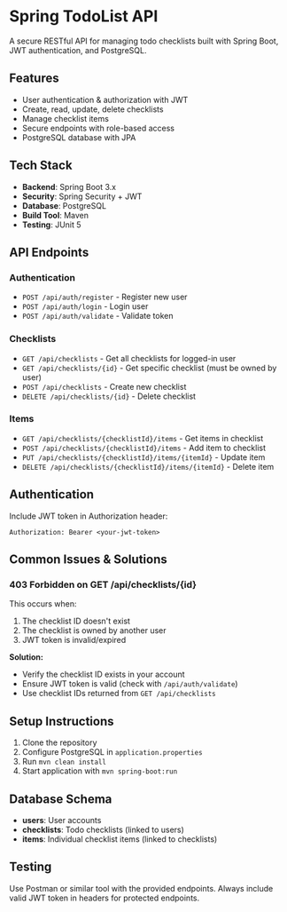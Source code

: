 # Spring TodoList API

A secure RESTful API for managing todo checklists built with Spring Boot, JWT authentication, and PostgreSQL.

## Features
- User authentication & authorization with JWT
- Create, read, update, delete checklists
- Manage checklist items
- Secure endpoints with role-based access
- PostgreSQL database with JPA

## Tech Stack
- **Backend**: Spring Boot 3.x
- **Security**: Spring Security + JWT
- **Database**: PostgreSQL
- **Build Tool**: Maven
- **Testing**: JUnit 5

## API Endpoints

### Authentication
- `POST /api/auth/register` - Register new user
- `POST /api/auth/login` - Login user
- `POST /api/auth/validate` - Validate token

### Checklists
- `GET /api/checklists` - Get all checklists for logged-in user
- `GET /api/checklists/{id}` - Get specific checklist (must be owned by user)
- `POST /api/checklists` - Create new checklist
- `DELETE /api/checklists/{id}` - Delete checklist

### Items
- `GET /api/checklists/{checklistId}/items` - Get items in checklist
- `POST /api/checklists/{checklistId}/items` - Add item to checklist
- `PUT /api/checklists/{checklistId}/items/{itemId}` - Update item
- `DELETE /api/checklists/{checklistId}/items/{itemId}` - Delete item

## Authentication
Include JWT token in Authorization header:
```
Authorization: Bearer <your-jwt-token>
```

## Common Issues & Solutions

### 403 Forbidden on GET /api/checklists/{id}
This occurs when:
1. The checklist ID doesn't exist
2. The checklist is owned by another user
3. JWT token is invalid/expired

**Solution:**
- Verify the checklist ID exists in your account
- Ensure JWT token is valid (check with `/api/auth/validate`)
- Use checklist IDs returned from `GET /api/checklists`

## Setup Instructions
1. Clone the repository
2. Configure PostgreSQL in `application.properties`
3. Run `mvn clean install`
4. Start application with `mvn spring-boot:run`

## Database Schema
- **users**: User accounts
- **checklists**: Todo checklists (linked to users)
- **items**: Individual checklist items (linked to checklists)

## Testing
Use Postman or similar tool with the provided endpoints. Always include valid JWT token in headers for protected endpoints.
